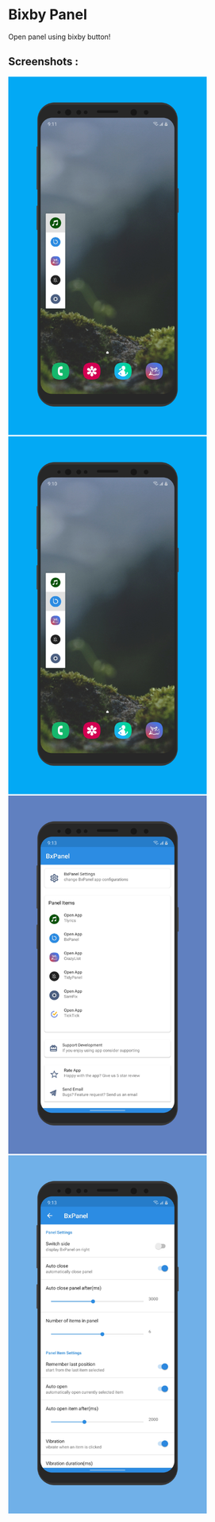 # Bixby Panel

Open panel using bixby button!


## Screenshots :

<img src="/app/src/main/assets/screener_1610332561068.png" width="400" /> <img src="/app/src/main/assets/screener_1610332395595.png" width="400" />
<img src="/app/src/main/assets/screener_1610332134140.png" width="400" />  <img src="/app/src/main/assets/screener_1610332255332.png" width="400" />  
